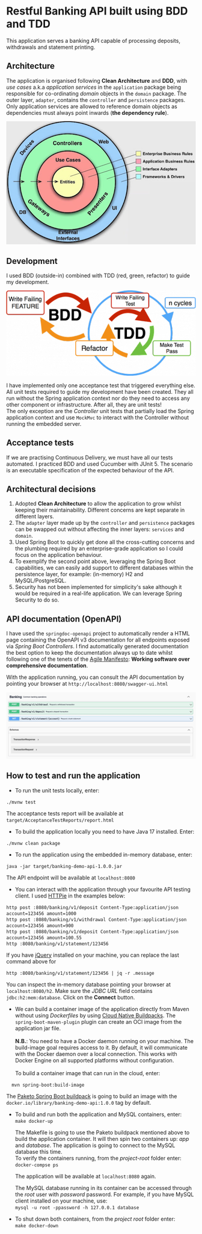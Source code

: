 # Restful Banking API built using BDD and TDD

This application serves a banking API capable of processing deposits, withdrawals and statement printing.

## Architecture
The application is organised following **Clean Architecture** and **DDD**, with *use cases* a.k.a *application services* in the `application` package being responsible for co-ordinating *domain* objects in the `domain` package.
The outer layer, `adapter`, contains the `controller` and `persistence` packages.  
Only application services are allowed to reference domain objects as dependencies must always point inwards (**the dependency rule**).

![](./pictures/clean-architecture.jpg)

## Development

I used BDD (outside-in) combined with TDD (red, green, refactor) to guide my development.  

![](./pictures/bdd_with_tdd.png)

I have implemented only one acceptance test that triggered everything else. All unit tests required to guide my development have been created. They all run without the Spring application context nor do they need to access any other component or infrastructure. After all, they are unit tests!  
The only exception are the *Controller* unit tests that partially load the Spring application context and use `MockMvc` to interact with the Controller without running the embedded server. 

## Acceptance tests

If we are practising Continuous Delivery, we must have all our tests automated. I practiced BDD and used Cucumber with JUnit 5. The scenario is an executable specification of the expected behaviour of the API.  
  
## Architectural decisions
1. Adopted **Clean Architecture** to allow the application to grow whilst keeping their maintainability. Different concerns are kept separate in different layers.
1. The `adapter` layer made up by the `controller` and `persistence` packages can be swapped out without affecting the inner layers: `services` and `domain`.
1. Used Spring Boot to quickly get done all the cross-cutting concerns and the plumbing required by an enterprise-grade application so I could focus on the application behaviour.
1. To exemplify the second point above, leveraging the Spring Boot capabilities, we can easily add support to different databases within the persistence layer, for example: (in-memory) H2 and MySQL/PostgreSQL.
1. Security has not been implemented for simplicity's sake  although it would be required in a real-life application. We can leverage Spring Security to do so.

## API documentation (OpenAPI)

I have used the `springdoc-openapi` project to automatically render a HTML page containing the OpenAPI v3 documentation for all endpoints exposed via *Spring Boot Controllers*.
I find automatically generated documentation the best option to keep the documentation always up to date whilst following one of the tenets of the [Agile Manifesto](https://agilemanifesto.org/): **Working software over comprehensive documentation**.  
  
With the application running, you can consult the API documentation by pointing your browser at `http://localhost:8080/swagger-ui.html`

![](./pictures/open-api.jpg)


## How to test and run the application

- To run the unit tests locally, enter:
```
./mvnw test
```
  The acceptance tests report will be available at `target/AcceptanceTestReports/report.html`

- To build the application locally you need to have Java 17 installed. Enter:
```  
./mvnw clean package
```
- To run the application using the embedded in-memory database, enter:
```
java -jar target/banking-demo-api-1.0.0.jar
```
  The API endpoint will be available at `localhost:8080`

- You can interact with the application through your favourite API testing client. I used [HTTPie](https://httpie.io/) in the examples below:
```
http post :8080/banking/v1/deposit Content-Type:application/json account=123456 amount=1000
http post :8080/banking/v1/withdrawal Content-Type:application/json account=123456 amount=900
http post :8080/banking/v1/deposit Content-Type:application/json account=123456 amount=100.55
http :8080/banking/v1/statement/123456
```
  If you have [jQuery](https://jquery.com/download/) installed on your machine, you can replace the last command above for 
```
http :8080/banking/v1/statement/123456 | jq -r .message
```

  You can inspect the in-memory database pointing your browser at `localhost:8080/h2`. Make sure the *JDBC URL* field contains `jdbc:h2:mem:database`. Click on the **Connect** button.


- We can build a container image of the application directly from Maven without using *Dockerfiles* by using [Cloud Native Buildpacks](https://buildpacks.io/). The `spring-boot-maven-plugin` plugin can create an OCI image from the application jar file.  
  <br>
  **N.B.**: You need to have a Docker daemon running on your machine. The build-image goal requires access to it. By default, it will communicate with the Docker daemon over a local connection.
  This works with Docker Engine on all supported platforms without configuration.  
  <br>
  To build a container image that can run in the cloud, enter:
```
  mvn spring-boot:build-image
```

  The [Paketo Spring Boot buildpack](https://github.com/paketo-buildpacks/spring-boot) is going to build an image with the `docker.io/library/banking-demo-api:1.0.0` tag by default.

- To build and run both the application and MySQL containers, enter:  
  `make docker-up`  
  
  The Makefile is going to use the Paketo buildpack mentioned above to build the application container. It will then spin two containers up: *app* and *database*. The application is going to connect to the MySQL database this time.  
  To verify the containers running, from the *project-root* folder enter:  
  `docker-compse ps`  
  
  The application will be available at `localhost:8080` again.  
  
  The MySQL database running in its container can be accessed through the *root* user with *password* password. For example, if you have MySQL client installed on your machine, use:  
  `mysql -u root -ppassword -h 127.0.0.1 database`  
  
- To shut down both containers, from the *project root* folder enter:  
  `make docker-down` 

 



